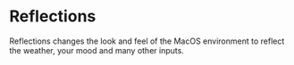 # Reflections
Reflections changes the look and feel of the MacOS environment to reflect the weather, your mood and many other inputs.
